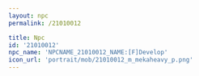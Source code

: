 ```yaml
---
layout: npc
permalink: /21010012

title: Npc
id: '21010012'
npc_name: 'NPCNAME_21010012_NAME:[F]Develop'
icon_url: 'portrait/mob/21010012_m_mekaheavy_p.png'
---
```

